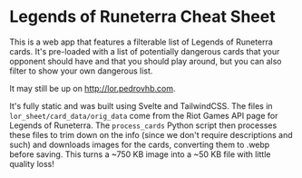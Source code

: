 # Legends of Runeterra Cheat Sheet

This is a web app that features a filterable list of Legends of Runeterra cards.
It's pre-loaded with a list of potentially dangerous cards that your opponent should have and that you should play around, but you can also filter to show your own dangerous list.

It may still be up on http://lor.pedrovhb.com.

It's fully static and was built using Svelte and TailwindCSS. The files in `lor_sheet/card_data/orig_data` come from the Riot Games API page for Legends of Runeterra. The `process_cards` Python script then processes these files to trim down on the info (since we don't require descriptions and such) and downloads images for the cards, converting them to .webp before saving. This turns a ~750 KB image into a ~50 KB file with little quality loss!